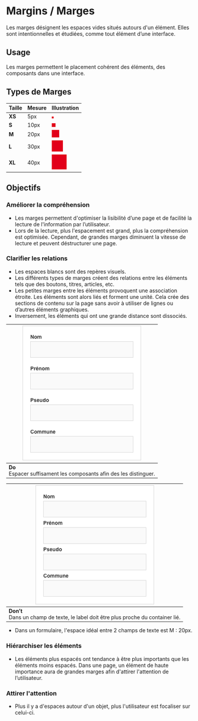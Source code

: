 # Margins / Marges

Les marges désignent les espaces vides situés autours d'un élément.
Elles sont intentionnelles et étudiées, comme tout élément d’une interface.

## Usage

Les marges permettent le placement cohérent des éléments, des composants dans une interface.

## Types de Marges

Taille | Mesure | Illustration
------------ | ------------- | ------------- |
**XS** | 5px | ![spacing__5px](design/spacing__5px.png)
**S** | 10px | ![spacing__10px](design/spacing__10px.png)
**M** | 20px | ![spacing__20px](design/spacing__20px.png)
**L** | 30px | ![spacing__30px](design/spacing__30px.png)
**XL** | 40px | ![spacing__40px](design/spacing__40px.png)

## Objectifs

### Améliorer la compréhension

- Les marges permettent d'optimiser la lisibilité d’une page et de facilité la lecture de l'information par l’utilisateur.
- Lors de la lecture, plus l'espacement est grand, plus la compréhension est optimisée. Cependant, de grandes marges diminuent la vitesse de lecture et peuvent déstructurer une page.

### Clarifier les relations

- Les espaces blancs sont des repères visuels.
- Les différents types de marges créent des relations entre les éléments tels que des boutons, titres, articles, etc.
- Les petites marges entre les éléments provoquent une association étroite. Les éléments sont alors liés et forment une unité. Cela crée des sections de contenu sur la page sans avoir à utiliser de lignes ou d’autres éléments graphiques.
- Inversement, les éléments qui ont une grande distance sont dissociés.


<div class="do-dont">
 <div class="do">

![spacing__ex__do](design/spacing__ex__do.png) |
------------ |
**Do** <br/> Espacer suffisament les composants afin des les distinguer. |

 </div>

 <div class="dont">

![spacing__ex__dont](design/spacing__ex__dont.png) |
------------ |
**Don’t** <br/> Dans un champ de texte, le label doit être plus proche du container lié. |

 </div>
 </div>


- Dans un formulaire, l'espace idéal entre 2 champs de texte est M : 20px.

### Hiérarchiser les éléments

- Les éléments plus espacés ont tendance à être plus importants que les éléments moins espacés. Dans une page, un élément de haute importance aura de grandes marges afin d'attirer l'attention de l’utilisateur.

### Attirer l'attention

- Plus il y a d'espaces autour d'un objet, plus l'utilisateur est focaliser sur celui-ci.
